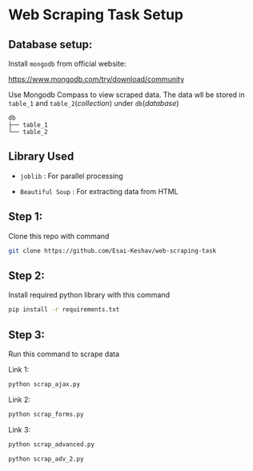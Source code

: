 # Web Scraping Task Setup

## Database setup:

Install `mongodb` from official website:

https://www.mongodb.com/try/download/community

Use Mongodb Compass to view scraped data. The data wll be stored in `table_1` and `table_2`(*collection*) under `db`(*database*)

```
db
├── table_1
└── table_2
```
## Library Used

* `joblib` : For parallel processing

* `Beautiful Soup` : For extracting data from HTML 


## Step 1:
Clone this repo with command

```bash
git clone https://github.com/Esai-Keshav/web-scraping-task
```

## Step 2:

Install required python library with this command

```bash
pip install -r requirements.txt
```

## Step 3:

Run this command to scrape data 

Link 1:

```bash 
python scrap_ajax.py
```

Link 2:

```bash 
python scrap_forms.py
```

Link 3:

```bash 
python scrap_advanced.py
```

```bash 
python scrap_adv_2.py
```

